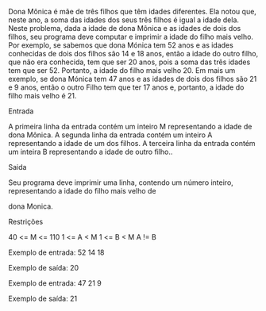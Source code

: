 
Dona Mônica é mãe de três filhos que têm idades diferentes. Ela notou que, neste ano, a soma das idades dos seus três filhos é igual a idade dela. Neste problema, dada a idade de dona Mônica e as idades de dois dos filhos, seu programa deve computar e imprimir a idade do filho mais velho. Por exemplo, se sabemos que dona Mónica tem 52 anos e as idades conhecidas de dois dos filhos são 14 e 18 anos, então a idade do outro filho, que não era conhecida, tem que ser 20 anos, pois a soma das três idades tem que ser 52. Portanto, a idade do filho mais velho 20. Em mais um exemplo, se dona Mónica tem 47 anos e as idades de dois dos filhos são 21 e 9 anos, então o outro Filho tem que ter 17 anos e, portanto, a idade do filho mais velho é 21.

Entrada

A primeira linha da entrada contém um inteiro M representando a idade de dona Mônica. A segunda linha da entrada contém um inteiro A representando a idade de um dos filhos. A terceira linha da entrada contém um inteira B representando a idade de outro filho..

Saida

Seu programa deve imprimir uma linha, contendo um número inteiro, representando a idade do filho mais velho de

dona Monica.

Restrições

40 <= M <= 110
1 <= A < M
1 <= B < M
A != B

Exemplo de entrada:
52
14
18

Exemplo de saída:
20

Exemplo de entrada:
47
21
9

Exemplo de saída:
21